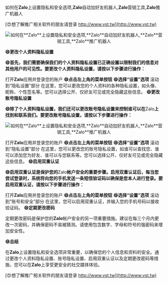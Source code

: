 如何在**Zalo**上设置隐私和安全选项,**Zalo**自动加好友机器人,**Zalo**营销工具,**Zalo**推广机器人

[😍想了解推广相关软件的朋友请登录 http://www.vst.tw](http://www.vst.tw)

 <center><img src="https://vst.tw/MP4/tuiguang/png/7.png" alt="如何在**Zalo**上设置隐私和安全选项,**Zalo**自动加好友机器人,**Zalo**营销工具,**Zalo**推广机器人"></center>

**😄更改个人资料隐私设置**

**😄首先，我们需要确保我们的个人资料隐私设置已正确设置以限制我们的信息对其他用户的可见性。要更改个人资料隐私设置，请按以下步骤进行操作：**

打开**Zalo**应用并登录您的账户
**😄点击左上角的菜单按钮**
**😄选择“设置”选项**
滚动到“隐私设置”部分
在这里，您可以更改您的个人资料的各种隐私设置，如头像、昵称、个性签名等。您可以选择公开、仅好友可见或完全隐藏这些信息。
**😄更改账号隐私设置**

**😄除了个人资料隐私设置，我们还可以更改账号隐私设置来控制谁可以在**Zalo**上找到和联系我们。要更改账号隐私设置，请按以下步骤进行操作：**

 <center><img src="https://vst.tw/MP4/tuiguang/png/4.png" alt="如何在**Zalo**上设置隐私和安全选项,**Zalo**自动加好友机器人,**Zalo**营销工具,**Zalo**推广机器人"></center>

打开**Zalo**应用并登录您的账户
**😄点击左上角的菜单按钮**
**😄选择“设置”选项**
滚动到“隐私设置”部分
在这里，您可以更改您的账号隐私设置，如谁可以查找您、谁可以添加您为好友、谁可以与您联系等。您可以选择公开、仅好友可见或完全隐藏这些信息。
**😄启用双重认证**

**😄启用双重认证是保护您的**Zalo**帐户安全的重要步骤。启用双重认证后，每当您尝试登录时，系统将向您的手机发送一条短信验证码以确保是您本人进行登录。要启用双重认证，请按以下步骤进行操作：**

打开**Zalo**应用并登录您的账户
**😄点击左上角的菜单按钮**
**😄选择“设置”选项**
滚动到“账号和安全”部分
在这里，您可以启用双重认证，并输入您的手机号码以接收验证码。
**😄定期更改密码**

定期更改密码是保护您的**Zalo**帐户安全的另一项重要措施。建议在每三个月内更改一次密码，并确保密码不易被猜测。请使用包含数字、字母和符号的强密码来增加安全性。

**😄总结**

在**Zalo**上设置隐私和安全选项非常重要，以确保您的个人信息和资料的安全。通过更改个人资料隐私设置、账号隐私设置、启用双重认证以及定期更改密码等措施，您可以在**Zalo**上享受更安全的社交媒体体验。

[😍想了解推广相关软件的朋友请登录 http://www.vst.tw](http://www.vst.tw)



